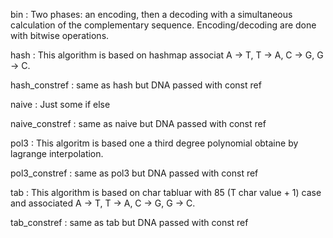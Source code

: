 bin : Two phases: an encoding, then a decoding with a simultaneous calculation of the complementary sequence. Encoding/decoding are done with bitwise operations.

hash : This algorithm is based on hashmap associat A -> T, T -> A, C -> G, G -> C.

hash_constref : same as hash but DNA passed with const ref

naive : Just some if else

naive_constref : same as naive but DNA passed with const ref

pol3 : This algoritm is based one a third degree polynomial obtaine by lagrange interpolation.

pol3_constref : same as pol3 but DNA passed with const ref

tab : This algorithm is based on char tabluar with 85 (T char value + 1) case and associated A -> T, T -> A, C -> G, G -> C.

tab_constref : same as tab but DNA passed with const ref
